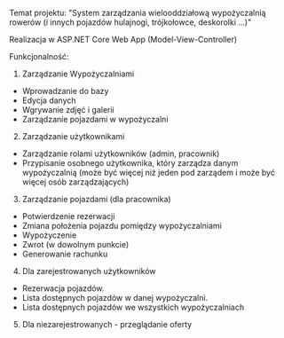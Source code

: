 Temat projektu: "System zarządzania wielooddziałową wypożyczalnią rowerów (i innych pojazdów hulajnogi, trójkołowce, deskorolki ...)"

Realizacja w ASP.NET Core Web App (Model-View-Controller)

Funkcjonalność:
1. Zarządzanie Wypożyczalniami 	
- Wprowadzanie do bazy
- Edycja danych
- Wgrywanie zdjęć i galerii
- Zarządzanie pojazdami w wypożyczalni

2. Zarządzanie użytkownikami 	
- Zarządzanie rolami użytkowników (admin, pracownik)
- Przypisanie osobnego użytkownika, który zarządza danym wypożyczalnią (może być więcej niż jeden pod zarządem i może być więcej osób zarządzających)

3. Zarządzanie pojazdami (dla pracownika) 	
- Potwierdzenie rezerwacji
- Zmiana położenia pojazdu pomiędzy wypożyczalniami
- Wypożyczenie
- Zwrot (w dowolnym punkcie)
- Generowanie rachunku

4. Dla zarejestrowanych użytkowników 	
- Rezerwacja pojazdów.
- Lista dostępnych pojazdów w danej wypożyczalni.
- Lista dostępnych pojazdów we wszystkich wypożyczalniach

5. Dla niezarejestrowanych - przeglądanie oferty
 
